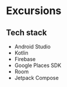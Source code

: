 # Excursions

## Tech stack
- Android Studio
- Kotlin
- Firebase
- Google Places SDK
- Room
- Jetpack Compose




